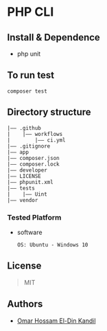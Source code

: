# PHP CLI

## Install & Dependence

- php unit

## To run test

  ```text
  composer test
  ```

## Directory structure

```tree
|—— .github
|    |—— workflows
|        |—— ci.yml
|—— .gitignore
|—— app
|—— composer.json
|—— composer.lock
|—— developer
|—— LICENSE
|—— phpunit.xml
|—— tests
|    |—— Uint
|—— vendor
```

### Tested Platform

- software

  ```text
  OS: Ubuntu - Windows 10
  ```

## License

 > MIT

## Authors

- [Omar Hossam El-Din Kandil](https://www.linkedin.com/in/omar-hossameldin-kandil-74633a1bb/)
